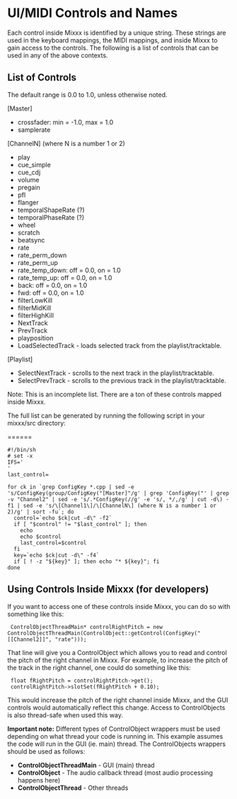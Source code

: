 # UI/MIDI Controls and Names

Each control inside Mixxx is identified by a unique string. These
strings are used in the keyboard mappings, the MIDI mappings, and inside
Mixxx to gain access to the controls. The following is a list of
controls that can be used in any of the above contexts.

## List of Controls

The default range is 0.0 to 1.0, unless otherwise noted.

\[Master\]

  - crossfader: min = -1.0, max = 1.0
  - samplerate

\[ChannelN\] (where N is a number 1 or 2)

  - play 
  - cue\_simple
  - cue\_cdj
  - volume
  - pregain
  - pfl
  - flanger
  - temporalShapeRate (?)
  - temporalPhaseRate (?)
  - wheel
  - scratch
  - beatsync
  - rate
  - rate\_perm\_down
  - rate\_perm\_up
  - rate\_temp\_down: off = 0.0, on = 1.0
  - rate\_temp\_up: off = 0.0, on = 1.0
  - back: off = 0.0, on = 1.0
  - fwd: off = 0.0, on = 1.0
  - filterLowKill
  - filterMidKill
  - filterHighKill
  - NextTrack
  - PrevTrack
  - playposition
  - LoadSelectedTrack - loads selected track from the
    playlist/tracktable.

\[Playlist\]

  - SelectNextTrack - scrolls to the next track in the
    playlist/tracktable.
  - SelectPrevTrack - scrolls to the previous track in the
    playlist/tracktable.

Note: This is an incomplete list. There are a ton of these controls
mapped inside Mixxx.

The full list can be generated by running the following script in your
mixxx/src directory:

\======

    #!/bin/sh
    # set -x
    IFS='
    '
    last_control=
    
    for ck in `grep ConfigKey *.cpp | sed -e 's/ConfigKey(group/ConfigKey("[Master]"/g' | grep 'ConfigKey("' | grep -v "Channel2" | sed -e 's/.*ConfigKey(//g' -e 's/, */,/g' | cut -d\) -f1 | sed -e 's/\[Channel1\]/\[ChannelN\] (where N is a number 1 or 2)/g' | sort -fu`; do
      control=`echo $ck|cut -d\" -f2`
      if [ "$control" != "$last_control" ]; then
        echo
        echo $control
        last_control=$control
      fi
      key=`echo $ck|cut -d\" -f4`
      if [ ! -z "${key}" ]; then echo "* ${key}"; fi
    done

## Using Controls Inside Mixxx (for developers)

If you want to access one of these controls inside Mixxx, you can do so
with something like this:

``` 
 ControlObjectThreadMain* controlRightPitch = new ControlObjectThreadMain(ControlObject::getControl(ConfigKey("[[Channel2]]", "rate")));
```

That line will give you a ControlObject which allows you to read and
control the pitch of the right channel in Mixxx. For example, to
increase the pitch of the track in the right channel, one could do
something like this:

``` 
 float fRightPitch = controlRightPitch->get();
 controlRightPitch->slotSet(fRightPitch + 0.10);
```

This would increase the pitch of the right channel inside Mixxx, and the
GUI controls would automatically reflect this change. Access to
ControlObjects is also thread-safe when used this way.

**Important note:** Different types of ControlObject wrappers must be
used depending on what thread your code is running in. This example
assumes the code will run in the GUI (ie. main) thread. The
ControlObjects wrappers should be used as follows:

  - **ControlObjectThreadMain** - GUI (main) thread
  - **ControlObject** - The audio callback thread (most audio processing
    happens here)
  - **ControlObjectThread** - Other threads
